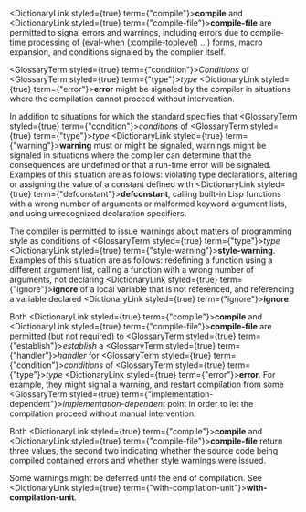  



<DictionaryLink styled={true} term={"compile"}><b>compile</b></DictionaryLink> and <DictionaryLink styled={true} term={"compile-file"}><b>compile-file</b></DictionaryLink> are permitted to signal errors and warnings, including errors due to compile-time processing of (eval-when (:compile-toplevel) ...) forms, macro expansion, and conditions signaled by the compiler itself. 



<GlossaryTerm styled={true} term={"condition"}><i>Conditions</i></GlossaryTerm> of <GlossaryTerm styled={true} term={"type"}><i>type</i></GlossaryTerm> <DictionaryLink styled={true} term={"error"}><b>error</b></DictionaryLink> might be signaled by the compiler in situations where the compilation cannot proceed without intervention. 



In addition to situations for which the standard specifies that <GlossaryTerm styled={true} term={"condition"}><i>conditions</i></GlossaryTerm> of <GlossaryTerm styled={true} term={"type"}><i>type</i></GlossaryTerm> <DictionaryLink styled={true} term={"warning"}><b>warning</b></DictionaryLink> must or might be signaled, warnings might be signaled in situations where the compiler can determine that the consequences are undefined or that a run-time error will be signaled. Examples of this situation are as follows: violating type declarations, altering or assigning the value of a constant defined with <DictionaryLink styled={true} term={"defconstant"}><b>defconstant</b></DictionaryLink>, calling built-in Lisp functions with a wrong number of arguments or malformed keyword argument lists, and using unrecognized declaration specifiers. 



The compiler is permitted to issue warnings about matters of programming style as conditions of <GlossaryTerm styled={true} term={"type"}><i>type</i></GlossaryTerm> <DictionaryLink styled={true} term={"style-warning"}><b>style-warning</b></DictionaryLink>. Examples of this situation are as follows: redefining a function using a different argument list, calling a function with a wrong number of arguments, not declaring <DictionaryLink styled={true} term={"ignore"}><b>ignore</b></DictionaryLink> of a local variable that is not referenced, and referencing a variable declared <DictionaryLink styled={true} term={"ignore"}><b>ignore</b></DictionaryLink>. 



Both <DictionaryLink styled={true} term={"compile"}><b>compile</b></DictionaryLink> and <DictionaryLink styled={true} term={"compile-file"}><b>compile-file</b></DictionaryLink> are permitted (but not required) to <GlossaryTerm styled={true} term={"establish"}><i>establish</i></GlossaryTerm> a <GlossaryTerm styled={true} term={"handler"}><i>handler</i></GlossaryTerm> for <GlossaryTerm styled={true} term={"condition"}><i>conditions</i></GlossaryTerm> of <GlossaryTerm styled={true} term={"type"}><i>type</i></GlossaryTerm> <DictionaryLink styled={true} term={"error"}><b>error</b></DictionaryLink>. For example, they might signal a warning, and restart compilation from some <GlossaryTerm styled={true} term={"implementation-dependent"}><i>implementation-dependent</i></GlossaryTerm> point in order to let the compilation proceed without manual intervention. 



Both <DictionaryLink styled={true} term={"compile"}><b>compile</b></DictionaryLink> and <DictionaryLink styled={true} term={"compile-file"}><b>compile-file</b></DictionaryLink> return three values, the second two indicating whether the source code being compiled contained errors and whether style warnings were issued. 



Some warnings might be deferred until the end of compilation. See <DictionaryLink styled={true} term={"with-compilation-unit"}><b>with-compilation-unit</b></DictionaryLink>. 











